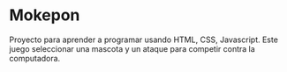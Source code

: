 # Mokepon
Proyecto para aprender a programar usando HTML, CSS, Javascript. 
Este juego seleccionar una mascota y un ataque para competir contra la computadora.

